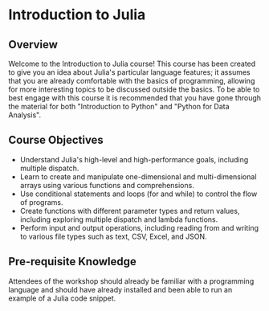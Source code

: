 # Introduction to Julia 

## Overview
Welcome to the Introduction to Julia course! This course has been created to give you an idea about Julia's particular language features; it assumes that you are already comfortable with the basics of programming, allowing for more interesting topics to be discussed outside the basics. To be able to best engage with this course it is recommended that you have gone through the material for both "Introduction to Python" and "Python for Data Analysis".

## Course Objectives
- Understand Julia's high-level and high-performance goals, including multiple dispatch.
- Learn to create and manipulate one-dimensional and multi-dimensional arrays using various functions and comprehensions.
- Use conditional statements and loops (for and while) to control the flow of programs.
- Create functions with different parameter types and return values, including exploring multiple dispatch and lambda functions.
- Perform input and output operations, including reading from and writing to various file types such as text, CSV, Excel, and JSON.

## Pre-requisite Knowledge

Attendees of the workshop should already be familiar with a programming language and should have already installed and been able to run an example of a Julia code snippet. 